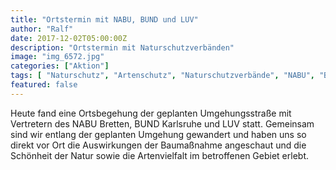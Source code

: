 ```yaml
---
title: "Ortstermin mit NABU, BUND und LUV"
author: "Ralf"
date: 2017-12-02T05:00:00Z
description: "Ortstermin mit Naturschutzverbänden"
image: "img_6572.jpg"
categories: ["Aktion"]
tags: [ "Naturschutz", "Artenschutz", "Naturschutzverbände", "NABU", "BUND" , "LUV"]
featured: false
---
```

Heute fand eine Ortsbegehung der geplanten Umgehungsstraße mit Vertretern des NABU Bretten, BUND Karlsruhe und LUV statt. Gemeinsam sind wir entlang der geplanten Umgehung gewandert und haben uns so direkt vor Ort die Auswirkungen der Baumaßnahme angeschaut und die Schönheit der Natur sowie die Artenvielfalt im betroffenen Gebiet erlebt.